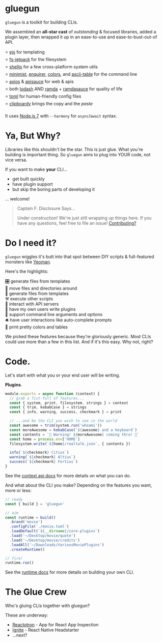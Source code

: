 # gluegun

`gluegun` is a toolkit for building CLIs.

We assembled an **all-star cast** of *outstanding* & focused libraries, added a plugin layer, then wrapped it up in an ease-to-use and ease-to-bust-out-of API.

⭐️ [ejs](https://github.com/mde/ejs) for templating<br />
⭐️ [fs-jetpack](https://github.com/szwacz/fs-jetpack) for the filesystem<br />
⭐️ [shelljs](https://github.com/shelljs/shelljs) for a few cross-platform system utils<br />
⭐️ [minimist](https://github.com/substack/minimist), [enquirer](https://github.com/enquirer/enquirer), [colors](https://github.com/Marak/colors.js), and [ascii-table](https://github.com/sorensen/ascii-table) for the command line<br />
⭐️ [axios](https://github.com/mzabriskie/axios) & [apisauce](https://github.com/skellock/apisauce) for web & apis<br />
⭐️ both [lodash](https://github.com/lodash/lodash) AND [ramda](https://github.com/ramda/ramda) + [ramdasauce](https://github.com/skellock/ramdasauce) for quality of life<br />
⭐️ [toml](https://github.com/BinaryMuse/toml-node) for human-friendly config files </br>
⭐️ [clipboardy](https://github.com/sindresorhus/clipboardy) brings the copy and the *paste*<br />
</br>
It uses [Node.js 7](https://nodejs.org) with `--harmony` for `async`/`await` syntax.

# Ya, But Why?

Libraries like this shouldn't be the star. This is just glue.  What you're building is important thing. So `gluegun` aims to plug into YOUR code, not vice versa.

If you want to make **your** CLI...

* get built quickly
* have plugin support
* but skip the boring parts of developing it

... welcome!

> Captain F. Disclosure Says...
>
> Under construction! We're just still wrapping up things here. If you have any questions, feel free to file an issue! [Contributing?](./docs/contributing.md)


# Do I need it?

`gluegun` wiggles it's butt into that spot between DIY scripts & full-featured monsters like [Yeoman](http://yeoman.io).

Here's the highlights:

🎛 generate files from templates</br>
💾 move files and directories around</br>
🔮 generate files from templates</br>
⚒ execute other scripts</br>
🎅 interact with API servers</br>
🔌 have my own users write plugins</br>
🌯 support command line arguments and options</br>
🛎 have user interactions like auto-complete prompts</br>
💃 print pretty colors and tables</br>

We picked these features because they're gloriously generic.  Most CLIs could use more than a few in this list. And if it's this easy. Why not, right?

# Code.

Let's start with what you or your end user will be writing.

**Plugins**.

```js
module.exports = async function (context) {
  // grab a fist-full of features...
  const { system, print, filesystem, strings } = context
  const { trim, kebabCase } = strings
  const { info, warning, success, checkmark } = print

  // ...and be the CLI you wish to see in the world
  const awesome = trim(system.run('whoami'))
  const moreAwesome = kebabCase(`${awesome} and a keyboard`)
  const contents = `🚨 Warning! ${moreAwesome} coming thru! 🚨`
  const home = process.env['HOME']
  filesystem.write(`${home}/realtalk.json`, { contents })

  info(`${checkmark} Citius`)
  warning(`${checkmark} Altius`)
  success(`${checkmark} Fortius`)
}
```
See the [context api docs](./docs/context-api.md) for more details on what you can do.

And what about the CLI you make? Depending on the features you want, more or less:

```js
// ready
const { build } = 'gluegun'

// aim
const runtime = build()
  .brand('movie')
  .configFile('./movie.toml')
  .loadDefault(`${__dirname}/core-plugins`)
  .load('~/Desktop/movie/quote')
  .load('~/Desktop/movie/credits')
  .loadAll('~/Downloads/VariousMoviePlugins')
  .createRuntime()

// fire!
runtime.run()
```

See the [runtime docs](./docs/runtime.md) for more details on building your own CLI.

# The Glue Crew

Who's gluing CLIs together with gluegun?

These are underway:

* [Reactotron](https://github.com/reactotron/reactotron) - App for React App Inspection
* [Ignite](https://github.com/infinitered/ignite) - React Native Headstarter
* ...next?

